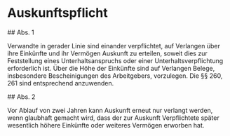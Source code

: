 # Auskunftspflicht



\#\# Abs. 1

 Verwandte in gerader Linie sind einander verpflichtet, auf Verlangen über ihre Einkünfte und ihr Vermögen Auskunft zu erteilen, soweit dies zur Feststellung eines Unterhaltsanspruchs oder einer Unterhaltsverpflichtung erforderlich ist. Über die Höhe der Einkünfte sind auf Verlangen Belege, insbesondere Bescheinigungen des Arbeitgebers, vorzulegen. Die §§ 260, 261 sind entsprechend anzuwenden.

\#\# Abs. 2

 Vor Ablauf von zwei Jahren kann Auskunft erneut nur verlangt werden, wenn glaubhaft gemacht wird, dass der zur Auskunft Verpflichtete später wesentlich höhere Einkünfte oder weiteres Vermögen erworben hat. 

